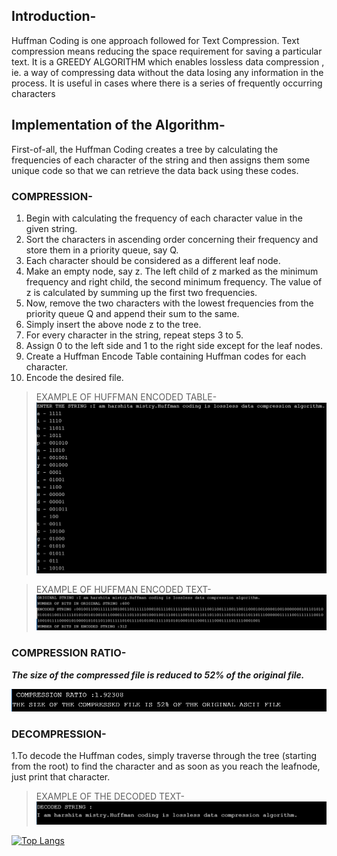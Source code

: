 ## Introduction-
Huffman Coding is one approach followed for Text Compression. Text
compression means reducing the space requirement for saving a particular text.
It is a GREEDY ALGORITHM which enables lossless data compression , ie. a way of
compressing data without the data losing any information in the process. It is
useful in cases where there is a series of frequently occurring characters

## Implementation of the Algorithm-
First-of-all, the Huffman Coding creates a tree by calculating the frequencies of each
character of the string and then assigns them some unique code so that we can
retrieve the data back using these codes.

### COMPRESSION-
1. Begin with calculating the frequency of each character value in the given
string.
2. Sort the characters in ascending order concerning their frequency and store
them in a priority queue, say Q.
3. Each character should be considered as a different leaf node.
4. Make an empty node, say z. The left child of z marked as the minimum
frequency and right child, the second minimum frequency. The value of z is
calculated by summing up the first two frequencies.
5. Now, remove the two characters with the lowest frequencies from the
priority queue Q and append their sum to the same.
6. Simply insert the above node z to the tree.
7. For every character in the string, repeat steps 3 to 5.
8. Assign 0 to the left side and 1 to the right side except for the leaf nodes.
9. Create a Huffman Encode Table containing Huffman codes for each character.
10. Encode the desired file.

> EXAMPLE OF HUFFMAN ENCODED TABLE-
![huff1](huff1.PNG)

> EXAMPLE OF HUFFMAN ENCODED TEXT-
![huff2](huff2.PNG)

### COMPRESSION RATIO-
***The size of the compressed file is reduced to 52% of the original file.***

![huff3](huff3.PNG)

### DECOMPRESSION-
1.To decode the Huffman codes, simply traverse through the tree (starting from the root) to find the character and as soon as you reach the leafnode, just print that character.

> EXAMPLE OF THE DECODED TEXT-
![huff4](huff4.PNG)


[![Top Langs](https://github-readme-stats.vercel.app/api/top-langs/?username=harsh-ita7&exclude_repo=github-readme-stats,harsh-ita7.github.io)](https://github.com/harsh-ita7/github-readme-stats)
